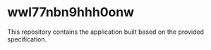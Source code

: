 # wwl77nbn9hhh0onw

This repository contains the application built based on the provided specification.